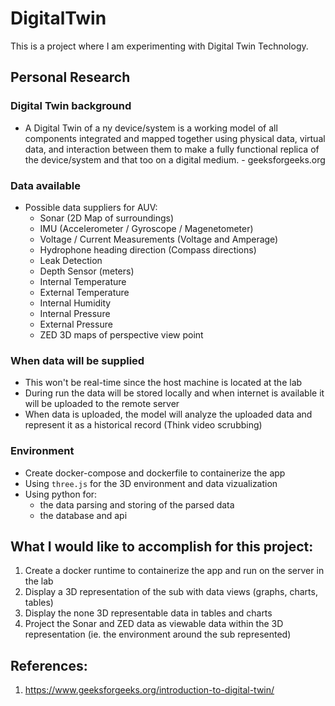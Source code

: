 # DigitalTwin
This is a project where I am experimenting with Digital Twin Technology.

## Personal Research
### Digital Twin background
- A Digital Twin of a ny device/system is a working model of all components integrated and mapped together using physical data, virtual data, and interaction between them to make a fully functional replica of the device/system and that too on a digital medium. - geeksforgeeks.org

### Data available
- Possible data suppliers for AUV:
    - Sonar (2D Map of surroundings)
    - IMU (Accelerometer / Gyroscope / Magenetometer)
    - Voltage / Current Measurements (Voltage and Amperage)
    - Hydrophone heading direction (Compass directions)
    - Leak Detection
    - Depth Sensor (meters)
    - Internal Temperature
    - External Temperature
    - Internal Humidity
    - Internal Pressure
    - External Pressure
    - ZED 3D maps of perspective view point

### When data will be supplied
- This won't be real-time since the host machine is located at the lab
- During run the data will be stored locally and when internet is available it will be uploaded to the remote server
- When data is uploaded, the model will analyze the uploaded data and represent it as a historical record (Think video scrubbing)

### Environment
- Create docker-compose and dockerfile to containerize the app
- Using `three.js` for the 3D environment and data vizualization
- Using python for:
  - the data parsing and storing of the parsed data
  - the database and api

## What I would like to accomplish for this project:
1. Create a docker runtime to containerize the app and run on the server in the lab
2. Display a 3D representation of the sub with data views (graphs, charts, tables)
3. Display the none 3D representable data in tables and charts
4. Project the Sonar and ZED data as viewable data within the 3D representation (ie. the environment around the sub represented)

## References:
1. https://www.geeksforgeeks.org/introduction-to-digital-twin/
